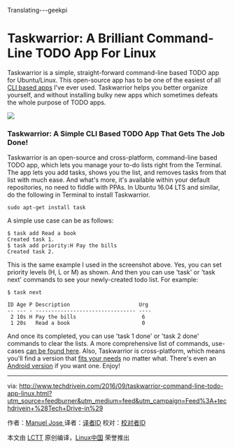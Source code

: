 Translating---geekpi

Taskwarrior: A Brilliant Command-Line TODO App For Linux
====

Taskwarrior is a simple, straight-forward command-line based TODO app for Ubuntu/Linux. This open-source app has to be one of the easiest of all [CLI based apps][4] I've ever used. Taskwarrior helps you better organize yourself, and without installing bulky new apps which sometimes defeats the whole purpose of TODO apps.

![](https://2.bp.blogspot.com/-pQnRlOUNIxk/V9cuc3ytsBI/AAAAAAAAKHs/yYxyiAk4PwMIE0HTxlrm6arWOAPcBRRywCLcB/s1600/taskwarrior-todo-app.png)

### Taskwarrior: A Simple CLI Based TODO App That Gets The Job Done!

Taskwarrior is an open-source and cross-platform, command-line based TODO app, which lets you manage your to-do lists right from the Terminal. The app lets you add tasks, shows you the list, and removes tasks from that list with much ease. And what's more, it's available within your default repositories, no need to fiddle with PPAs. In Ubuntu 16.04 LTS and similar, do the following in Terminal to install Taskwarrior. 

```
sudo apt-get install task
```

A simple use case can be as follows:

```
$ task add Read a book
Created task 1.
$ task add priority:H Pay the bills
Created task 2.
```

This is the same example I used in the screenshot above. Yes, you can set priority levels (H, L or M) as shown. And then you can use 'task' or 'task next' commands to see your newly-created todo list. For example:

```
$ task next

ID Age P Description                      Urg
-- --- - -------------------------------- ----
 2 10s H Pay the bills                     6
 1 20s   Read a book                       0
```

And once its completed, you can use 'task 1 done' or 'task 2 done' commands to clear the lists. A more comprehensive list of commands, use-cases [can be found here][1]. Also, Taskwarrior is cross-platform, which means you'll find a version that [fits your needs][2] no matter what. There's even an [Android version][3] if you want one. Enjoy!

--------------------------------------------------------------------------------

via: http://www.techdrivein.com/2016/09/taskwarrior-command-line-todo-app-linux.html?utm_source=feedburner&utm_medium=feed&utm_campaign=Feed%3A+techdrivein+%28Tech+Drive-in%29

作者：[Manuel Jose ][a]
译者：[译者ID](https://github.com/译者ID)
校对：[校对者ID](https://github.com/校对者ID)

本文由 [LCTT](https://github.com/LCTT/TranslateProject) 原创编译，[Linux中国](https://linux.cn/) 荣誉推出

[a]: http://www.techdrivein.com/2016/09/taskwarrior-command-line-todo-app-linux.html?utm_source=feedburner&utm_medium=feed&utm_campaign=Feed%3A+techdrivein+%28Tech+Drive-in%29
[1]: https://taskwarrior.org/docs/
[2]: https://taskwarrior.org/download/
[3]: https://taskwarrior.org/news/news.20160225.html
[4]: http://www.techdrivein.com/search/label/Terminal


